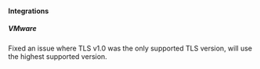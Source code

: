 #### Integrations
##### VMware
Fixed an issue where TLS v1.0 was the only supported TLS version, will use the highest supported version.